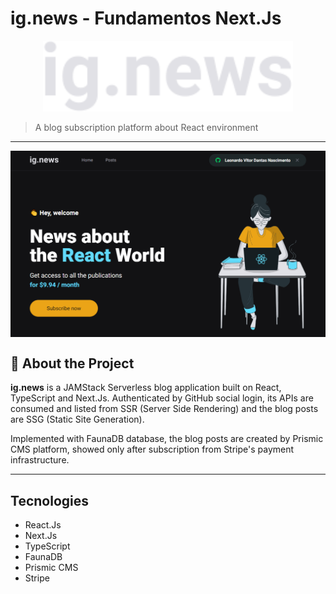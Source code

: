# ig.news - Fundamentos Next.Js

<p align="center">
  <img width="400" src="./public/images/logo.svg"/>
</p>

> A blog subscription platform about React environment

---

<img src="./public/images/ignews-home.png" align="center"/>

<br>

## 📖 About the Project

**ig.news** is a JAMStack Serverless blog application built on React, TypeScript and Next.Js. Authenticated by GitHub social login, its APIs are consumed and listed from SSR (Server Side Rendering) and the blog posts are SSG (Static Site Generation).

Implemented with FaunaDB database, the blog posts are created by Prismic CMS platform, showed only after subscription from Stripe's payment infrastructure.

---

## Tecnologies

- React.Js
- Next.Js
- TypeScript
- FaunaDB
- Prismic CMS
- Stripe
